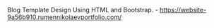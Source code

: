 Blog Template Design Using HTML and Bootstrap. - https://website-9a56b910.rumennikolaevportfolio.com/
